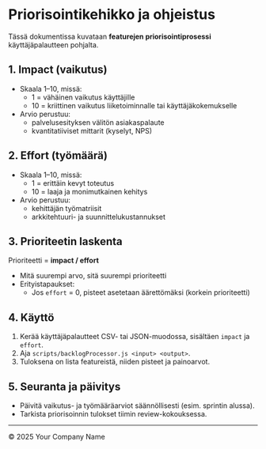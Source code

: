 # Priorisointikehikko ja ohjeistus

Tässä dokumentissa kuvataan **featurejen priorisointiprosessi** käyttäjäpalautteen pohjalta.

## 1. Impact (vaikutus)
- Skaala 1–10, missä:
  - 1 = vähäinen vaikutus käyttäjille
  - 10 = kriittinen vaikutus liiketoiminnalle tai käyttäjäkokemukselle
- Arvio perustuu:
  - palvelusesityksen välitön asiakaspalaute
  - kvantitatiiviset mittarit (kyselyt, NPS)

## 2. Effort (työmäärä)
- Skaala 1–10, missä:
  - 1 = erittäin kevyt toteutus
  - 10 = laaja ja monimutkainen kehitys
- Arvio perustuu:
  - kehittäjän työmatriisit
  - arkkitehtuuri- ja suunnittelukustannukset

## 3. Prioriteetin laskenta
Prioriteetti = **impact / effort**

- Mitä suurempi arvo, sitä suurempi prioriteetti
- Erityistapaukset:
  - Jos `effort` = 0, pisteet asetetaan äärettömäksi (korkein prioriteetti)

## 4. Käyttö
1. Kerää käyttäjäpalautteet CSV- tai JSON-muodossa, sisältäen `impact` ja `effort`.
2. Aja `scripts/backlogProcessor.js <input> <output>`.
3. Tuloksena on lista featureistä, niiden pisteet ja painoarvot.

## 5. Seuranta ja päivitys
- Päivitä vaikutus- ja työmääräarviot säännöllisesti (esim. sprintin alussa).
- Tarkista priorisoinnin tulokset tiimin review-kokouksessa.

---
© 2025 Your Company Name
